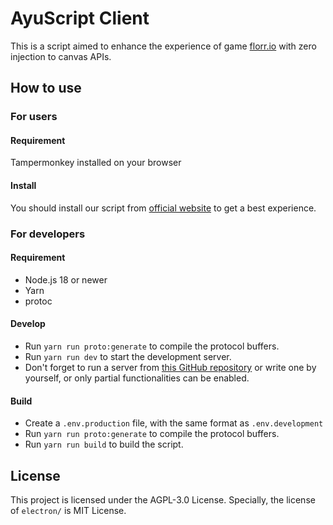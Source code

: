 # AyuScript Client

This is a script aimed to enhance the experience of game [florr.io](https://florr.io/) with zero injection to canvas APIs.

## How to use
### For users
#### Requirement
Tampermonkey installed on your browser
#### Install
You should install our script from [official website](https://ayuscript.cc/) to get a best experience.
### For developers
#### Requirement
- Node.js 18 or newer
- Yarn
- protoc
#### Develop
- Run `yarn run proto:generate` to compile the protocol buffers.
- Run `yarn run dev` to start the development server.
- Don't forget to run a server from [this GitHub repository](https://github.com/AyuScript/AyuScript-Server) or write one by yourself, or only partial functionalities can be enabled.
#### Build
- Create a `.env.production` file, with the same format as `.env.development`
- Run `yarn run proto:generate` to compile the protocol buffers.
- Run `yarn run build` to build the script.

## License
This project is licensed under the AGPL-3.0 License.
Specially, the license of `electron/` is MIT License.